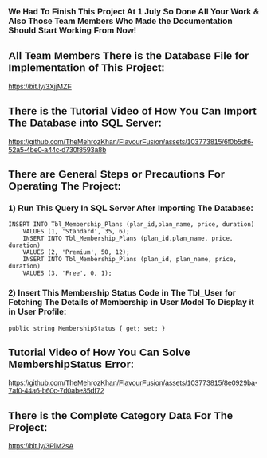 
<body style="font-family: 'Poppins', sans-serif;">
  <h3>
    We Had To Finish This Project At 1 July So Done All Your Work & Also Those Team Members Who Made the Documentation Should Start Working From Now!
  </h3>
  
  <h2>All Team Members There is the Database File for Implementation of This Project:</h2>
  <a href="https://bit.ly/3JwtQJg">https://bit.ly/3XjjMZF</a>
  <h2>There is the Tutorial Video of How You Can Import The Database into SQL Server:</h2>


https://github.com/TheMehrozKhan/FlavourFusion/assets/103773815/6f0b5df6-52a5-4be0-a44c-d730f8593a8b


  <h2>There are General Steps or Precautions For Operating The Project:</h2>
  <h3>1) Run This Query In SQL Server After Importing The Database:</h3>
  <code>INSERT INTO Tbl_Membership_Plans (plan_id,plan_name, price, duration)
    VALUES (1, 'Standard', 35, 6);
    INSERT INTO Tbl_Membership_Plans (plan_id,plan_name, price, duration)
    VALUES (2, 'Premium', 50, 12);
    INSERT INTO Tbl_Membership_Plans (plan_id, plan_name, price, duration)
    VALUES (3, 'Free', 0, 1);</code>

  <h3>2) Insert This Membership Status Code in The Tbl_User for Fetching The Details of Membership in User Model To Display it in User Profile:</h3>
  <code>public string MembershipStatus { get; set; }</code>

<h2>Tutorial Video of How You Can Solve MembershipStatus Error:</h2>


https://github.com/TheMehrozKhan/FlavourFusion/assets/103773815/8e0929ba-7af0-44a6-b60c-7d0abe35df72




  <h2>There is the Complete Category Data For The Project:</h2>
  <a href="https://bit.ly/3PlM2sA">https://bit.ly/3PlM2sA</a>
</body>
